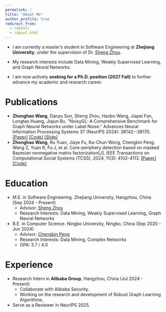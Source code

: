 ```yaml
---
permalink: /
title: "About Me"
author_profile: true
redirect_from: 
  - /about/
  - /about.html
---
```


* I am currently a master’s student in Software Engineering at **Zhejiang University**, under the supervision of Dr. [Sheng Zhou](https://zhoushengisnoob.github.io/). 

* My research interests include Data Mining, Weakly Supervised Learning, and Graph Neural Networks. 

* I am now actively **seeking for a Ph.D. position (2027 Fall)** to further advance my academic and research career.

Publications
======
* **Zhonghao Wang**, Danyu Sun, Sheng Zhou, Haobo Wang, Jiapei Fan, Longtao Huang, Jiajun Bu. "NoisyGL: A Comprehensive Benchmark for Graph Neural Networks under Label Noise." Advances Neural Information Processing Systems 37 (NeurIPS 2024): 38142--38170. [[Paper]](https://papers.nips.cc/paper_files/paper/2024/hash/436ffa18e7e17be336fd884f8ebb5748-Abstract-Datasets_and_Benchmarks_Track.html) [[Code]](https://github.com/eaglelab-zju/NoisyGL) [[Slide]](https://neurips.cc/media/neurips-2024/Slides/97611.pdf)
* **Zhonghao Wang**, Ru Yuan, Jiaye Fu, Ka-Chun Wong, Chengbin Peng. Wang Z, Yuan R, Fu J, et al. Core-periphery detection based on masked Bayesian nonnegative matrix factorization[J]. IEEE Transactions on Computational Social Systems (TCSS), 2024, 11(3): 4102-4113. [[Paper]](https://ieeexplore.ieee.org/abstract/document/10399942) [[Code]](https://github.com/HazwRuHi/Masked_Bayesian_NMF)

Education
======
* M.E. in Software Engineering. Zhejiang University, Hangzhou, China (Sep 2024 - Present)
  * Advisor: [Sheng Zhou](https://zhoushengisnoob.github.io/)
  * Research Interests: Data Mining, Weakly Supervised Learning, Graph Neural Networks
* B.E. in Computer Science. Ningbo University, Ningbo, China (Sep 2020 - Jun 2024)
  * Advisor: [Chengbin Peng](https://chengbinpeng.link/)
  * Research Interests: Data Mining, Complex Networks
  * GPA: 3.7 / 4.0

Experience
======
* Research Intern in **Alibaba Group**, Hangzhou, China (Jul 2024 - Present)
  * Collaborate with Alibaba Security.
  * Working on the research and development of Robust Graph Learning Algorithms. 
* Serve as a Reviewer in NeurIPS 2025.
